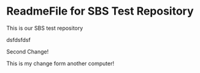 # ReadmeFile for SBS Test Repository

This is our SBS test repository 

dsfdsfdsf

Second Change!

This is my change form another computer! 
